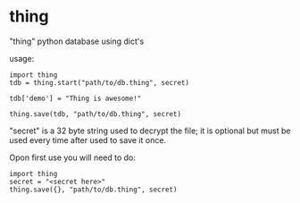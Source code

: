 # thing
"thing" python database using dict's


usage:

```
import thing
tdb = thing.start("path/to/db.thing", secret)

tdb['demo'] = "Thing is awesome!"

thing.save(tdb, "path/to/db.thing", secret)
```

"secret" is a 32 byte string used to decrypt the file; it is optional but must be used every time after used to save it once.

Opon first use you will need to do:

```
import thing
secret = "<secret here>"
thing.save({}, "path/to/db.thing", secret)
```

